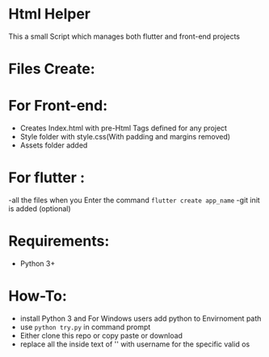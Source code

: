# **Html Helper**

This a small Script which manages both flutter and front-end projects 


# Files Create:
  # For Front-end:
  - Creates Index.html with pre-Html Tags defined for any project
  - Style folder with style.css(With padding and margins removed)
  - Assets folder added
  # For flutter :
  -all the files when you Enter the command `flutter create app_name`
  -git init is added (optional)
    
  


# Requirements:
* Python 3+

# How-To:
- install Python 3  and For Windows users add python to Envirnoment path
- use `python try.py` in command prompt 
- Either clone this repo or copy paste or download
- replace all the inside text of ''  with username for the specific valid os
